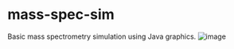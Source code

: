 # mass-spec-sim
Basic mass spectrometry simulation using Java graphics. 
![image](https://github.com/user-416/mass-spec-sim/assets/59297125/79c19ba1-4f36-444d-a2af-0a6a94cc77fa)
